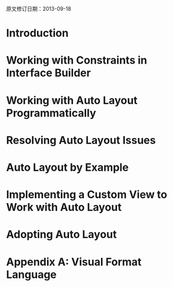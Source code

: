 <title>Auto Layout Guide</title>

原文修订日期：2013-09-18

# Introduction #

# Working with Constraints in Interface Builder #

# Working with Auto Layout Programmatically #

# Resolving Auto Layout Issues #

# Auto Layout by Example #

# Implementing a Custom View to Work with Auto Layout #

# Adopting Auto Layout #

# Appendix A: Visual Format Language #